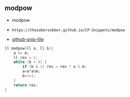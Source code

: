 
## modpow

- modpow
- ```
  https://thesobersobber.github.io/CP-Snippets/modpow
  ```
- [github-snip-file](https://github.com/theSoberSobber/CP-Snippets/blob/main/snippets.json#L1098)

```cpp
ll modpow(ll a, ll b){
    a %= m;
    ll res = 1;
    while (b > 0) {
        if (b & 1) res = res * a % m;
        a=a*a%m;
        b>>=1;
    }
    return res;
}
```
